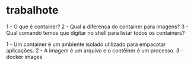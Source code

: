 # trabalhote

1 - O que é container?
2 - Qual a diferença do container para imagens?
3 - Qual comando temos que digitar no shell para listar todos os containers?

1 - Um container é um ambiente isolado utilizado para empacotar aplicações.
2 - A imagem é um arquivo e o contêiner é um processo.
3 - docker images